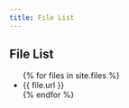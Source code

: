 ```yaml
---
title: File List
---
```


<section id="timeline">
  <h1>File List</h1>

  <ul class="timeline_ul">
    {% for files in site.files %}
        <li class="timeline_card">
        {{ file.url }}
       </li>
    {% endfor %}
  </ul>
</section>